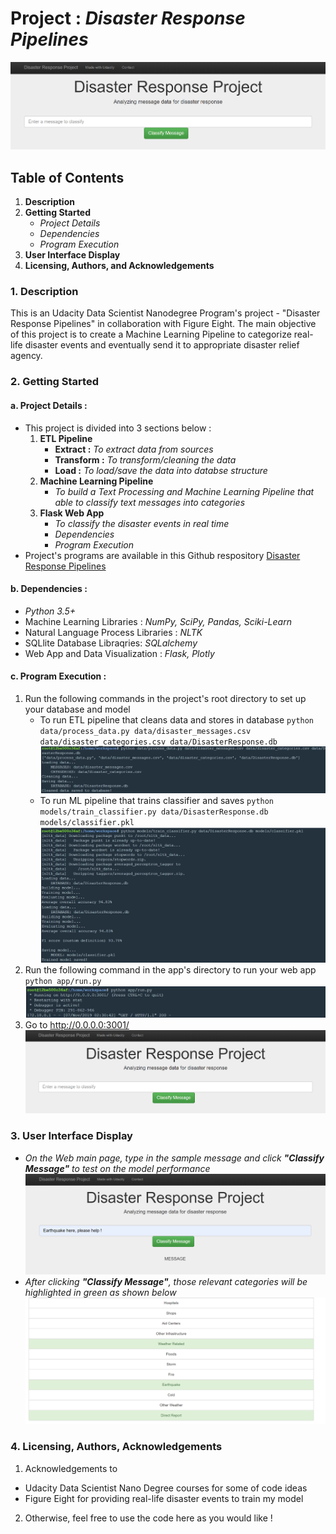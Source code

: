 # **Project :** ***Disaster Response Pipelines***
![Headline](images/Disaster%20Response%20Pipelines%20Project%20-%20Headline.png)

## Table of Contents
1. **Description**
2. **Getting Started**
   - *Project Details*
   - *Dependencies*
   - *Program Execution*
3. **User Interface Display**
4. **Licensing, Authors, and Acknowledgements**


### 1. Description
This is an Udacity Data Scientist Nanodegree Program's project - "Disaster Response Pipelines" in collaboration with Figure Eight.
The main objective of this project is to create a Machine Learning Pipeline to categorize real-life disaster events and eventually send it to appropriate disaster relief agency.

### 2. Getting Started
#### **a. Project Details :** 
- This project is divided into 3 sections below :
    1. **ETL Pipeline** 
       - **Extract :** *To extract data from sources*
       - **Transform :** *To transform/cleaning the data*
       - **Load :** *To load/save the data into databse structure*
    2. **Machine Learning Pipeline**
       - *To build a Text Processing and Machine Learning Pipeline that able to classify text messages into categories*
    3. **Flask Web App**
       - *To classify the disaster events in real time*
       - *Dependencies*
       - *Program Execution*
- Project's programs are available in this Github respository [Disaster Response Pipelines](https://github.com/EyanNey/Disaster-Response-Pipelines)
#### **b. Dependencies :** 
  - *Python 3.5+*
  - Machine Learning Libraries : *NumPy, SciPy, Pandas, Sciki-Learn*
  - Natural Language Process Libraries : *NLTK*
  - SQLlite Database Libraqries: *SQLalchemy*
  - Web App and Data Visualization : *Flask, Plotly*
#### **c. Program Execution :** 
1. Run the following commands in the project's root directory to set up your database and model
    - To run ETL pipeline that cleans data and stores in database
        `python data/process_data.py data/disaster_messages.csv data/disaster_categories.csv data/DisasterResponse.db`
![ETL Pipeline](images/ETL%20Pipeline.png)
    - To run ML pipeline that trains classifier and saves
        `python models/train_classifier.py data/DisasterResponse.db models/classifier.pkl`
![ML Pipeline](images/ML%20Pipeline.png)
2. Run the following command in the app's directory to run your web app
    `python app/run.py`
![Flask Web App](images/Flask%20Web%20App.png)
3. Go to http://0.0.0.0:3001/
![Layout](images/Disaster%20Response%20Pipelines%20Project%20-%20Headline.png)


### 3. User Interface Display
  - *On the Web main page, type in the sample message and click **"Classify Message"** to test on the model performance* 
![Sample Message](images/Sample%20Message.png)
  - *After clicking **"Classify Message"**, those relevant categories will be highlighted in green as shown below*
![Message Categories](images/Message%20Categories.png)

### 4. Licensing, Authors, Acknowledgements
1. Acknowledgements to 
  - Udacity Data Scientist Nano Degree courses for some of code ideas
  - Figure Eight for providing real-life disaster events to train my model 
2. Otherwise, feel free to use the code here as you would like !
